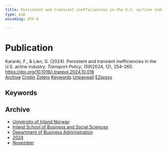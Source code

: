 ```yaml
---
title: Persistent and transient inefficiencies in the U.S. airline industry
type: pub
encoding: UTF-8

---
```

<h1>Publication</h1>
<article id="csl-bib-container-9REMR3MX" class="csl-bib-container">
  <div class="csl-bib-body"> <div class="csl-entry">Karanki, F., &#38; Lien, G. (2024). Persistent and transient inefficiencies in the U.S. airline industry. <i>Transport Policy</i>, <i>159</i>(2024, 12), 254–265. <a href="https://doi.org/10.1016/j.tranpol.2024.10.018">https://doi.org/10.1016/j.tranpol.2024.10.018</a></div> </div>
  <div class="csl-bib-buttons">
    <a href="#taxonomy-article-9REMR3MX" alt="archive" class="csl-bib-button">Archive</a>
    <a href="https://app.cristin.no/results/show.jsf?id=2316692" alt="Cristin" class="csl-bib-button">Cristin</a>
    <a href="http://zotero.org/groups/5881554/items/9REMR3MX" alt="Zotero" class="csl-bib-button">Zotero</a>
    <a href="#keywords-article-9REMR3MX" alt="keywords" class="csl-bib-button">Keywords</a>
    <a href="https://doi.org/10.1016/j.tranpol.2024.10.018" alt="Unpaywall" class="csl-bib-button">Unpaywall</a>
    <a href="https://doi.org/10.1016/j.tranpol.2024.10.018" alt="EZproxy" class="csl-bib-button">EZproxy</a>
  </div>
  <div id="csl-bib-meta-container-9REMR3MX"></div>
</article>
<div id="csl-bib-meta-9REMR3MX" class="csl-bib-meta">
  <article id="keywords-article-9REMR3MX" class="keywords-article">
    <h1>Keywords</h1>
    
  </article>
  <article id="taxonomy-article-9REMR3MX" class="taxonomy-article">
    <h1>Archive</h1>
    <ul>
      <li>
        <a href="/en/archive/?key=3DCRN523">University of Inland Norway</a>
      </li>
      <li>
        <a href="/en/archive/?key=DU8Q9LN9">Inland School of Business and Social Sciences</a>
      </li>
      <li>
        <a href="/en/archive/?key=3IQA89I8">Department of Business Administration</a>
      </li>
      <li>
        <a href="/en/archive/?key=ZM8AGK3A">2024</a>
      </li>
      <li>
        <a href="/en/archive/?key=A2NGEDNX">November</a>
      </li>
    </ul>
  </article>
</div>
